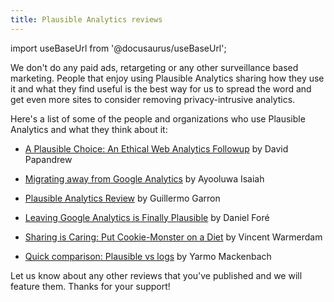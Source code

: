 ```yaml
---
title: Plausible Analytics reviews
---
```


import useBaseUrl from '@docusaurus/useBaseUrl';

We don't do any paid ads, retargeting or any other surveillance based marketing. People that enjoy using Plausible Analytics sharing how they use it and what they find useful is the best way for us to spread the word and get even more sites to consider removing privacy-intrusive analytics. 

Here's a list of some of the people and organizations who use Plausible Analytics and what they think about it:

* [A Plausible Choice: An Ethical Web Analytics Followup](https://mentalpivot.com/pleased-with-plausible-a-followup-on-ethical-web-analytics/) by David Papandrew

* [Migrating away from Google Analytics](https://freshman.tech/google-analytics-to-plausible/) by Ayooluwa Isaiah

* [Plausible Analytics Review](https://www.garron.blog/posts/plausible-review.html) by Guillermo Garron

* [Leaving Google Analytics is Finally Plausible](https://blog.elementary.io/leaving-google-analytics-is-finally-plausible/) by Daniel Foré

* [Sharing is Caring: Put Cookie-Monster on a Diet](https://koaning.io/posts/caring-means-sharing/) by Vincent Warmerdam

* [Quick comparison: Plausible vs logs](https://yarmo.eu/post/plausible-versus-logs) by Yarmo Mackenbach

Let us know about any other reviews that you've published and we will feature them. Thanks for your support!
